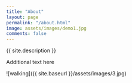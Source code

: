 ```yaml
---
title: "About"
layout: page
permalink: "/about.html"
image: assets/images/demo1.jpg
comments: false
---
```


 {{ site.description }}




Additional text here

![walking]({{ site.baseurl }}/assets/images/3.jpg)
